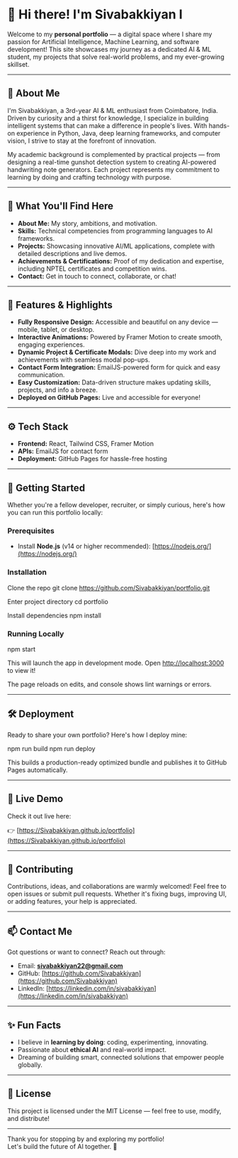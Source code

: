 # 👋 Hi there! I'm Sivabakkiyan I

Welcome to my **personal portfolio** — a digital space where I share my passion for Artificial Intelligence, Machine Learning, and software development! This site showcases my journey as a dedicated AI & ML student, my projects that solve real-world problems, and my ever-growing skillset.

---

## 🚀 About Me

I'm Sivabakkiyan, a 3rd-year AI & ML enthusiast from Coimbatore, India. Driven by curiosity and a thirst for knowledge, I specialize in building intelligent systems that can make a difference in people's lives. With hands-on experience in Python, Java, deep learning frameworks, and computer vision, I strive to stay at the forefront of innovation.

My academic background is complemented by practical projects — from designing a real-time gunshot detection system to creating AI-powered handwriting note generators. Each project represents my commitment to learning by doing and crafting technology with purpose.

---

## 🌟 What You'll Find Here

- **About Me:** My story, ambitions, and motivation.
- **Skills:** Technical competencies from programming languages to AI frameworks.
- **Projects:** Showcasing innovative AI/ML applications, complete with detailed descriptions and live demos.
- **Achievements & Certifications:** Proof of my dedication and expertise, including NPTEL certificates and competition wins.
- **Contact:** Get in touch to connect, collaborate, or chat!

---

## 🎨 Features & Highlights

- **Fully Responsive Design:** Accessible and beautiful on any device — mobile, tablet, or desktop.
- **Interactive Animations:** Powered by Framer Motion to create smooth, engaging experiences.
- **Dynamic Project & Certificate Modals:** Dive deep into my work and achievements with seamless modal pop-ups.
- **Contact Form Integration:** EmailJS-powered form for quick and easy communication.
- **Easy Customization:** Data-driven structure makes updating skills, projects, and info a breeze.
- **Deployed on GitHub Pages:** Live and accessible for everyone!

---

## ⚙️ Tech Stack

- **Frontend:** React, Tailwind CSS, Framer Motion  
- **APIs:** EmailJS for contact form  
- **Deployment:** GitHub Pages for hassle-free hosting

---

## 🔧 Getting Started

Whether you're a fellow developer, recruiter, or simply curious, here's how you can run this portfolio locally:

### Prerequisites

- Install **Node.js** (v14 or higher recommended): [https://nodejs.org/](https://nodejs.org/)

### Installation

Clone the repo
git clone https://github.com/Sivabakkiyan/portfolio.git

Enter project directory
cd portfolio

Install dependencies
npm install

### Running Locally

npm start

This will launch the app in development mode. Open [http://localhost:3000](http://localhost:3000) to view it!

The page reloads on edits, and console shows lint warnings or errors.

---

## 🛠️ Deployment

Ready to share your own portfolio? Here's how I deploy mine:

npm run build
npm run deploy

This builds a production-ready optimized bundle and publishes it to GitHub Pages automatically.

---

## 👀 Live Demo

Check it out live here:

👉 [https://Sivabakkiyan.github.io/portfolio](https://Sivabakkiyan.github.io/portfolio)

---

## 🤝 Contributing

Contributions, ideas, and collaborations are warmly welcomed! Feel free to open issues or submit pull requests. Whether it's fixing bugs, improving UI, or adding features, your help is appreciated.

---

## 📫 Contact Me

Got questions or want to connect? Reach out through:

- Email: **sivabakkiyan22@gmail.com**
- GitHub: [https://github.com/Sivabakkiyan](https://github.com/Sivabakkiyan)
- LinkedIn: [https://linkedin.com/in/sivabakkiyan](https://linkedin.com/in/sivabakkiyan)

---

## ✨ Fun Facts

- I believe in **learning by doing**: coding, experimenting, innovating.
- Passionate about **ethical AI** and real-world impact.
- Dreaming of building smart, connected solutions that empower people globally.

---

## 📝 License

This project is licensed under the MIT License — feel free to use, modify, and distribute!

---

Thank you for stopping by and exploring my portfolio!  
Let's build the future of AI together. 🚀
